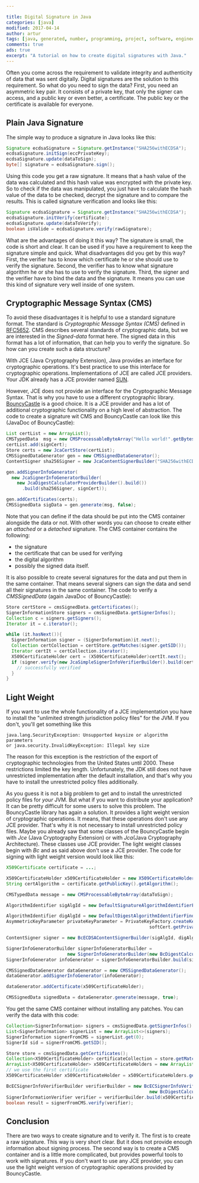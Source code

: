 ```yaml
---

title: Digital Signature in Java
categories: [java]
modified: 2017-04-14
author: artur
tags: [java, generated, number, programming, project, software, engineering, cryptography, jce, bouncycastle, signature, digital]
comments: true
ads: true
excerpt: "A tutorial on how to create digital signatures with Java."
---
```




Often you come across the requirement to validate integrity and authenticity 
of data that was sent digitally. Digital signatures are the solution to this requirement.
So what do you need to sign the data? First, you need an asymmetric key pair. It consists of a private key,
that only the signer can access, and a public key or even better, a certificate.
The public key or the certificate is available for everyone. 

## Plain Java Signature
The simple way to produce a signature in Java 
looks like this:

```java
Signature ecdsaSignature = Signature.getInstance("SHA256withECDSA");
ecdsaSignature.initSign(eccPrivateKey);
ecdsaSignature.update(dataToSign);
byte[] signature = ecdsaSignature.sign();
```

Using this code you get a raw signature. It means that a hash value of the data was calculated and this hash value was
encrypted with the private key. So to check if the data was manipulated, you just have to calculate the
hash value of the data to be checked, decrypt the signature and to compare the results. This is called signature 
verification and looks like this:

```java
Signature ecdsaSignature = Signature.getInstance("SHA256withECDSA");
ecdsaSignature.initVerify(certificate);
ecdsaSignature.update(dataToVerify);
boolean isValide = ecdsaSignature.verify(rawSignature);
```

What are the advantages of doing it this way? The signature is small, the code is short and clear. It can be used if you have a requirement to keep 
the signature simple and quick. What disadvantages did you get by
this way? First, the verifier has to know which certificate he or she should use to verify the signature. Second, the verifier has to know
what signature algorithm he or she has to use to verify the signature. Third, the signer and the verifier have to bind the data and the signature.
It means you can use this kind of signature very well inside of one system.

## Cryptographic Message Syntax (CMS)
To avoid these disadvantages it is helpful to use a standard signature format. The standard is *Cryptographic Message Syntax (CMS)* defined in
[RFC5652](https://tools.ietf.org/html/rfc5652). CMS describes several standards of cryptographic data, but we are interested in the *Signed-data* format here.
The signed data in this format has a lot of information, that can help you to verify the signature. So how can you create such a data structure?

With JCE (Java Cryptography Extension), Java provides an interface for cryptographic operations. It's best practice to use this interface for cryptographic
operations. Implementations of JCE are called JCE providers. Your JDK already has a JCE provider named
[SUN](http://docs.oracle.com/javase/8/docs/technotes/guides/security/SunProviders.html#SUNProvider). 

However, JCE does not provide an interface for the Cryptographic Message Syntax.
That is why you have to use a different cryptographic library.
[BouncyCastle](https://www.bouncycastle.org/java.html) is a good choice. It is a JCE provider
and has a lot of additional cryptographic functionality on a high level of abstraction. The code to create a signature wit CMS and BouncyCastle can look like this (JavaDoc of BouncyCastle):

```java
List certList = new ArrayList();
CMSTypedData  msg = new CMSProcessableByteArray("Hello world!".getBytes());
certList.add(signCert);
Store certs = new JcaCertStore(certList);
CMSSignedDataGenerator gen = new CMSSignedDataGenerator();
ContentSigner sha256Signer = new JcaContentSignerBuilder("SHA256withECDSA").build(signKP.getPrivate());

gen.addSignerInfoGenerator(
  new JcaSignerInfoGeneratorBuilder(
    new JcaDigestCalculatorProviderBuilder().build())
      .build(sha256Signer, signCert));

gen.addCertificates(certs);
CMSSignedData sigData = gen.generate(msg, false);
```

Note that you can define if the data should be put into the CMS container alongside the data or not. With other words you can choose to create either 
an _attached_ or a _detached_ signature.
The CMS container contains the following:

* the signature
* the certificate that can be used for verifying
* the digital algorithm
* possibly the signed data itself.

It is also possible to create several signatures for the data and put them in the same container. That means several signers can sign the data and send
all their signatures in the same container.
The code to verify a *CMSSignedData* (again JavaDoc of BouncyCastle):

```java
Store certStore = cmsSignedData.getCertificates();
SignerInformationStore signers = cmsSignedData.getSignerInfos();
Collection c = signers.getSigners();
Iterator it = c.iterator();

while (it.hasNext()){
  SignerInformation signer = (SignerInformation)it.next();
  Collection certCollection = certStore.getMatches(signer.getSID());
  Iterator certIt = certCollection.iterator();
  X509CertificateHolder cert = (X509CertificateHolder)certIt.next();
  if (signer.verify(new JcaSimpleSignerInfoVerifierBuilder().build(cert))) {
    // successfully verified
  }
}
```

## Light Weight
If you want to use the whole functionality of a JCE implementation you have to install the "unlimited strength jurisdiction policy files" for the JVM. If you don't,
you'll get something like this

```
java.lang.SecurityException: Unsupported keysize or algorithm parameters 
or java.security.InvalidKeyException: Illegal key size
```

The reason for this exception is the restriction of the export of cryptographic technologies from the United States until 2000.
These restrictions limited the key length. Unfortunately, the JDK still does not have unrestricted implementation after the default installation,
and that's why you have to install the unrestricted policy files additionally.

As you guess it is not a big problem to get and to install the unrestricted policy files for *your* JVM. But what if you 
want to distribute your application? It can be pretty difficult for some users to solve this problem. The BouncyCastle library
has again a solution. It provides a light weight version of cryptographic operations. It means, that these operations don't use any JCE
provider. That's why it is not necessary to install unrestricted policy files. Maybe you already saw that some classes of the BouncyCastle
begin with _Jce_  (Java Cryptography Extension) or with _Jca_(Java Cryptography Architecture). These classes use JCE provider.
The light weight classes begin with _Bc_ and as said above don't use a JCE provider.
The code for signing with light weight version would look like this: 

```java
X509Certificate certificate = ...;

X509CertificateHolder x509CertificateHolder = new X509CertificateHolder(certificate.getEncoded());
String certAlgorithm = certificate.getPublicKey().getAlgorithm();

CMSTypedData message = new CMSProcessableByteArray(dataToSign);

AlgorithmIdentifier sigAlgId = new DefaultSignatureAlgorithmIdentifierFinder().find("SHA256WithECDSA");

AlgorithmIdentifier digAlgId = new DefaultDigestAlgorithmIdentifierFinder().find(sigAlgId);
AsymmetricKeyParameter privateKeyParameter = PrivateKeyFactory.createKey(
                                                      softCert.getPrivateKey().getEncoded());

ContentSigner signer = new BcECDSAContentSignerBuilder(sigAlgId, digAlgId).build(privateKeyParameter);

SignerInfoGeneratorBuilder signerInfoGeneratorBuilder = 
                       new SignerInfoGeneratorBuilder(new BcDigestCalculatorProvider());
SignerInfoGenerator infoGenerator = signerInfoGeneratorBuilder.build(signer, x509CertificateHolder);

CMSSignedDataGenerator dataGenerator = new CMSSignedDataGenerator();
dataGenerator.addSignerInfoGenerator(infoGenerator);

dataGenerator.addCertificate(x509CertificateHolder);

CMSSignedData signedData = dataGenerator.generate(message, true);
```

You get the same CMS container without installing any patches. You can verify the data with this code:

```java
Collection<SignerInformation> signers = cmsSignedData.getSignerInfos().getSigners();
List<SignerInformation> signerList = new ArrayList<>(signers);
SignerInformation signerFromCMS = signerList.get(0);
SignerId sid = signerFromCMS.getSID();

Store store = cmsSignedData.getCertificates();
Collection<X509CertificateHolder> certificateCollection = store.getMatches(sid);
ArrayList<X509CertificateHolder> x509CertificateHolders = new ArrayList<>(certificateCollection);
// we use the first certificate
X509CertificateHolder x509CertificateHolder = x509CertificateHolders.get(0);

BcECSignerInfoVerifierBuilder verifierBuilder = new BcECSignerInfoVerifierBuilder(
                                                      new BcDigestCalculatorProvider());
SignerInformationVerifier verifier = verifierBuilder.build(x509CertificateHolder);
boolean result = signerFromCMS.verify(verifier);
```

## Conclusion
There are two ways to create signature and to verify it. The first is to create a raw signature. This way is very short clear. But it does not provide enough 
information about signing process. The second way is to create a CMS container and is a little more complicated, but provides powerful tools to work with signatures. If you don't want 
to use any JCE provider, you can use the light weight version of cryptographic operations provided by BouncyCastle.
